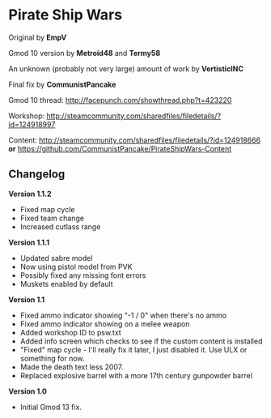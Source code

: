 Pirate Ship Wars
================

Original by **EmpV**

Gmod 10 version by **Metroid48** and **Termy58**

An unknown (probably not very large) amount of work by **VertisticINC**

Final fix by **CommunistPancake**

Gmod 10 thread: http://facepunch.com/showthread.php?t=423220

Workshop: http://steamcommunity.com/sharedfiles/filedetails/?id=124918997

Content: http://steamcommunity.com/sharedfiles/filedetails/?id=124918666 **or** https://github.com/CommunistPancake/PirateShipWars-Content

Changelog
---------
**Version 1.1.2**
 - Fixed map cycle
 - Fixed team change
 - Increased cutlass range

**Version 1.1.1**
 - Updated sabre model
 - Now using pistol model from PVK
 - Possibly fixed any missing font errors
 - Muskets enabled by default

**Version 1.1**
 - Fixed ammo indicator showing "-1 / 0" when there's no ammo
 - Fixed ammo indicator showing on a melee weapon
 - Added workshop ID to psw.txt
 - Added info screen which checks to see if the custom content is installed
 - "Fixed" map cycle - I'll really fix it later, I just disabled it. Use ULX or something for now.
 - Made the death text less 2007.
 - Replaced explosive barrel with a more 17th century gunpowder barrel

**Version 1.0**
 - Initial Gmod 13 fix.
